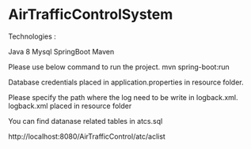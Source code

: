 # AirTrafficControlSystem


Technologies :

Java 8
Mysql
SpringBoot
Maven

Please use below command to run the project.
mvn spring-boot:run

Database credentials placed in application.properties in resource folder.

Please specify the path where the log need to be write in logback.xml. logback.xml placed in resource folder

You can find datanase related tables in atcs.sql

http://localhost:8080/AirTrafficControl/atc/aclist



